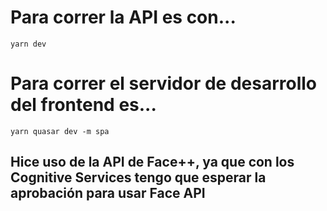 # Para correr la API es con...

`yarn dev`

# Para correr el servidor de desarrollo del frontend es...

`yarn quasar dev -m spa`

## Hice uso de la API de Face++, ya que con los Cognitive Services tengo que esperar la aprobación para usar Face API
